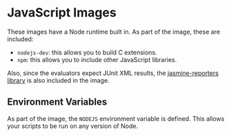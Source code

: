 # JavaScript Images

These images have a Node runtime built in. As part of the image, these are included:

 - `nodejs-dev`: this allows you to build C extensions.
 - `npm`: this allows you to include other JavaScript libraries.

Also, since the evaluators expect JUnit XML results, the
[jasmine-reporters library](https://github.com/larrymyers/jasmine-reporters) is also included in
the image.

## Environment Variables

As part of the image, the `NODEJS` environment variable is defined. This allows your scripts to 
be run on any version of Node.
